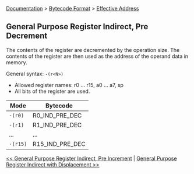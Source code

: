 [Documentation](../../README.md) > [Bytecode Format](../README.md) > [Effective Address](../EffectiveAddress.md)

## General Purpose Register Indirect, Pre Decrement

The contents of the register are decremented by the operation size. The contents of the register are then used as the address of the operand data in memory.

General syntax: `-(r<N>)`

* Allowed register names: r0 ... r15, a0 ... a7, sp
* All bits of the register are used.

| Mode | Bytecode |
| - | - |
| `-(r0)` | R0_IND_PRE_DEC |
| `-(r1)` | R1_IND_PRE_DEC |
| ... | ... |
| `-(r15)` | R15_IND_PRE_DEC |

[<< General Purpose Register Indirect, Pre Increment](./p_05.md) | [General Purpose Register Indirect with Displacement >>](./p_07.md)
